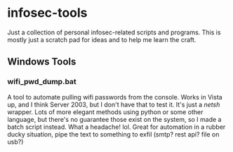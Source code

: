 # infosec-tools
Just a collection of personal infosec-related scripts and programs. This is mostly just a scratch pad for ideas and to help me learn the craft.

## Windows Tools
### wifi_pwd_dump.bat 
A tool to automate pulling wifi passwords from the console. Works in Vista up, and I think Server 2003, but I don't have that to test it. It's just a *netsh* wrapper. Lots of more elegant methods using python or some other language, but there's no guarantee those exist on the system, so I made a batch script instead. What a headache! lol. Great for automation in a rubber ducky situation, pipe the text to something to exfil (smtp? rest api? file on usb?)
